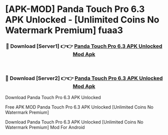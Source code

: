 # [APK-MOD] Panda Touch Pro 6.3 APK Unlocked - [Unlimited Coins No Watermark Premium] fuaa3



<div align="center">
<h3>🔴 Download [Server1] 👉👉 <a href="https://momento.my/?title=Panda_Touch_Pro_6.3_APK_Unlocked">Panda Touch Pro 6.3 APK Unlocked Mod Apk</a></h3><br>

<h3>🔴 Download [Server2] 👉👉 <a href="https://momento.my/?title=Panda_Touch_Pro_6.3_APK_Unlocked">Panda Touch Pro 6.3 APK Unlocked Mod Apk</a></h3>
</div>



Download Panda Touch Pro 6.3 APK Unlocked 

Free APK MOD Panda Touch Pro 6.3 APK Unlocked [Unlimited Coins No Watermark Premium]

Download Panda Touch Pro 6.3 APK Unlocked [Unlimited Coins No Watermark Premium] Mod For Android
